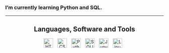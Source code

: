 ### I’m currently learning Python and SQL.
---
<h2 align='center'>Languages, Software and Tools</h2>

<p align="center">
   <a href="https://developer.mozilla.org/en-US/docs/Web/HTML" target="_blank"><img alt="HTML" src="https://cdn.jsdelivr.net/gh/devicons/devicon/icons/html5/html5-plain.svg" width="30" style="padding-right:10px;" /></a>
   <a href="https://developer.mozilla.org/en-US/docs/Web/CSS" target="_blank"><img alt="CSS" src="https://cdn.jsdelivr.net/gh/devicons/devicon/icons/css3/css3-plain.svg" width="30" style="padding-right:10px;" /></a>
   <a href="https://www.python.org/" target="_blank"><img alt="Python" src="https://cdn.jsdelivr.net/gh/devicons/devicon/icons/python/python-plain.svg" width="30" style="padding-right:10px;" /></a>
   <a href="https://www.sqlite.org/" target="_blank"><img alt="SQLITE" src="https://cdn.jsdelivr.net/gh/devicons/devicon/icons/sqlite/sqlite-original.svg" width="30" style="padding-right:10px;" /></a>
   <a href="https://jupyter.org/" target="_blank"><img alt="Jupyter" src="https://cdn.jsdelivr.net/gh/devicons/devicon/icons/jupyter/jupyter-original.svg" width="30" style="padding-right:10px;" /></a>
   <a href="https://www.linux.org/" target="_blank"><img alt="Linux" src="https://cdn.jsdelivr.net/gh/devicons/devicon/icons/linux/linux-original.svg" width="30" style="padding-right:10px;" /></a>
</p>















<!--
**0xthunder/0xthunder** is a ✨ _special_ ✨ repository because its `README.md` (this file) appears on your GitHub profile.

Here are some ideas to get you started:

- 🔭 I’m currently working on ...
- 🌱 I’m currently learning ...
- 👯 I’m looking to collaborate on ...
- 🤔 I’m looking for help with ...
- 💬 Ask me about ...
- 📫 How to reach me: ...
- 😄 Pronouns: ...
- ⚡ Fun fact: ...
-->
